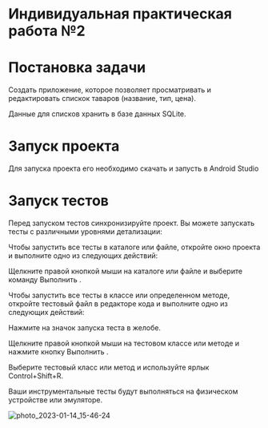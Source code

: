 # Индивидуальная практическая работа №2

# Постановка задачи

Создать приложение, которое позволяет просматривать и редактировать спискок таваров (название, тип, цена).

Данные для списков хранить в базе данных SQLite.

# Запуск проекта

Для запуска проекта его необходимо скачать и запусть в Android Studio

# Запуск тестов
Перед запуском тестов синхронизируйте проект. Вы можете запускать тесты с различными уровнями детализации: 

Чтобы запустить все тесты в каталоге или файле, откройте окно проекта и выполните одно из следующих действий:

Щелкните правой кнопкой мыши на каталоге или файле и выберите команду Выполнить .

Чтобы запустить все тесты в классе или определенном методе, откройте тестовый файл в редакторе кода и выполните одно из следующих действий:

Нажмите на значок запуска теста в желобе.

Щелкните правой кнопкой мыши на тестовом классе или методе и нажмите кнопку Выполнить .

Выберите тестовый класс или метод и используйте ярлык Control+Shift+R.

Ваши инструментальные тесты будут выполняться на физическом устройстве или эмуляторе.

![photo_2023-01-14_15-46-24](https://i.imgur.com/wRfnLxs.png)
